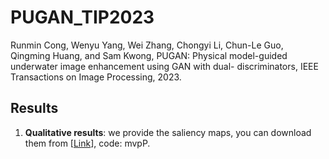 # PUGAN_TIP2023
Runmin Cong, Wenyu Yang, Wei Zhang, Chongyi Li, Chun-Le Guo, Qingming Huang, and Sam Kwong, PUGAN: Physical model-guided underwater image enhancement using GAN with dual- discriminators, IEEE Transactions on Image Processing, 2023. 

## Results

1. **Qualitative results**: we provide the saliency maps, you can download them from [[Link](https://pan.baidu.com/s/12hskOHReUg27UbHNlMbh_A?pwd=mvpP)], code: mvpP.
